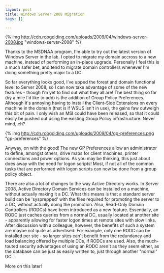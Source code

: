 ```yaml
--- 
layout: post
title: Windows Server 2008 Migration
tags: []

---
```


{% img
http://cdn.robgolding.com/uploads/2009/04/windows-server-2008.jpg
"windows-server-2008" %}



Thanks to the MSDNAA program, I'm able to try out the latest version of Windows
Server in the lab. I opted to migrate my domain accross to a new machine,
instead of performing an in-place upgrade. Personally I feel this is a much
safer bet, and tend to migrate domain controllers whenever I'm doing something
pretty major to a DC.

So far everything looks good, I've upped the forest and domain functional level
to Server 2008, so I can now take advantage of some of the new features - though
I'm yet to find out what they all are! The best thing so far (by a mile I'd like
to add) is the addition of Group Policy Preferences. Although it's annoying
having to install the Client-Side Extensions on every machine in the domain
(that is if WSUS isn't in use), the gains faw outweigh this bit of pain. I only
wish an MSI could have been released, so that it could easily be pushed out
using the existing Group Policy infrastructure. Never mind, eh?

{% img http://cdn.robgolding.com/uploads/2009/04/gp-preferences.png
"gp-preferences" %}

Anyway, on with the good! The new GP Preferences allow an administrator to
define, amongst others, drive maps for client machines, printer connections and
power options. As you may be thinking, this just about does away with the need
for logon scripts! Most, if not all of the common tasks that are performed with
logon scripts can now be done from a group policy object.

There are also a lot of changes to the way Active Directory works. In Server
2008, Active Directory Domain Services can be installed on a machine, without
actually making it a DC. What this means is that a standard server build can be
'sysprepped' with the files required for promoting the server to a DC, without
actually doing the promotion. Also, Read-Only Domain Controllers (RODCs) have
been introduced as a new feature. Essentially, an RODC just caches queries from
a normal DC, usually located at another site - apparently allowing for faster
logon times at remote sites with slow links. After discussion with a colleague,
however, the benefits of such a system are maybe not quite as advertised. For
example, only one RODC can be installed per site - so larger sites can't benefit
from the redundancy and load balancing offered by multiple DCs, if RODCs are
used. Also, the much-touted security advantages of using an RODC aren't as they
seem either, as the database can be just as easily written to, just through
another "normal" DC.

More on this later!
